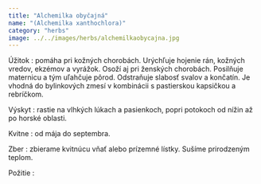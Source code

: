 ```yaml
---
title: "Alchemilka obyčajná"
name: "(Alchemilka xanthochlora)"
category: "herbs"
image: ../../images/herbs/alchemilkaobycajna.jpg
---
```


Úžitok : pomáha pri kožných chorobách. Urýchľuje hojenie rán, kožných vredov, ekzémov a vyrážok. Osoží aj pri ženských chorobách. Posilňuje maternicu a tým uľahčuje pôrod. Odstraňuje slabosť svalov a končatín. Je vhodná do bylinkových zmesí v kombinácii s pastierskou kapsičkou a rebríčkom.

Výskyt : rastie na vlhkých lúkach a pasienkoch, popri potokoch od nížin až po horské oblasti.

Kvitne : od mája do septembra.

Zber : zbierame kvitnúcu vňať alebo prízemné lístky. Sušíme prirodzeným teplom.

Požitie :
